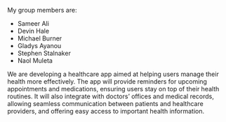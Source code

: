 My group members are:
- Sameer Ali
- Devin Hale
- Michael Burner
- Gladys Ayanou
- Stephen Stalnaker
- Naol Muleta


 We are developing a healthcare app aimed at helping users manage their health more effectively. The app will provide reminders for upcoming appointments and medications, ensuring users stay on top of their health routines. It will also integrate with doctors’ offices and medical records, allowing seamless communication between patients and healthcare providers, and offering easy access to important health information.
